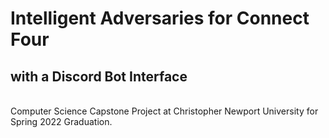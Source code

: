 # Intelligent Adversaries for Connect Four
## with a Discord Bot Interface
<br>
Computer Science Capstone Project at Christopher Newport University for Spring 2022 Graduation.